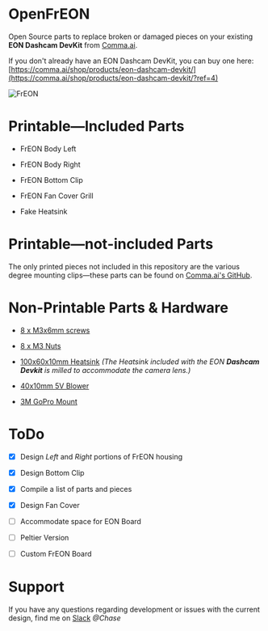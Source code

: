 
# OpenFrEON

Open Source parts to replace broken or damaged pieces on your existing **EON Dashcam DevKit** from [Comma.ai](http://comma.ai).

If you don't already have an EON Dashcam DevKit, you can buy one here: [https://comma.ai/shop/products/eon-dashcam-devkit/](https://comma.ai/shop/products/eon-dashcam-devkit/?ref=4)

![FrEON](https://i.imgur.com/OES5fBl.png)

# Printable—Included Parts

- FrEON Body Left

- FrEON Body Right

- FrEON Bottom Clip

- FrEON Fan Cover Grill

- Fake Heatsink

# Printable—not-included Parts

The only printed pieces not included in this repository are the various degree mounting clips—these parts can be found on [Comma.ai's GitHub](https://github.com/commaai/neo/tree/master/case/eon). 

# Non-Printable Parts & Hardware

- [8 x M3x6mm screws](https://www.amazon.com/dp/B079821FCN/ref=twister_B079838C8T?_encoding=UTF8&psc=1)

- [8 x M3 Nuts](https://www.amazon.com/Shapenty-100PCS-Stainless-Female-Fastener/dp/B071NLDW56/ref=sr_1_5?s=hi&ie=UTF8&qid=1533947951&sr=1-5&keywords=M3+nut)

- [100x60x10mm Heatsink](https://www.amazon.com/Heatsink-TOOGOO-Aluminum-Radiator-100x60x10mm/dp/B01EJ1CYB8) _(The Heatsink included with the EON **Dashcam Devkit** is milled to accommodate the camera lens.)_

- [40x10mm 5V Blower](https://www.digikey.com/product-detail/en/delta-electronics/BFB0405HHA-A/603-1113-ND/1014444) 

- [3M GoPro Mount](https://www.amazon.com/dp/B00BUD6LPY) 

# ToDo

- [x] Design _Left_ and _Right_ portions of FrEON housing

- [x] Design Bottom Clip

- [x] Compile a list of parts and pieces

- [x] Design Fan Cover

- [ ] Accommodate space for EON Board

- [ ] Peltier Version

- [ ] Custom FrEON Board

# Support

If you have any questions regarding development or issues with the current design, find me on [Slack](comma.slack.com) _@Chase_



